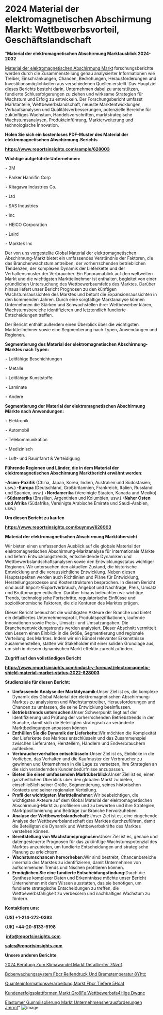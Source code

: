 # 2024 Material der elektromagnetischen Abschirmung Markt: Wettbewerbsvorteil, Geschäftslandschaft

"<strong><b>Material der elektromagnetischen Abschirmung Marktausblick 2024-2032</b></strong>

<a href=https://www.reportsinsights.com/sample/628003>Material der elektromagnetischen Abschirmung Markt</a> forschungsberichte werden durch die Zusammenstellung genau analysierter Informationen wie Treiber, Einschränkungen, Chancen, Bedrohungen, Herausforderungen und Investitionsmöglichkeiten aus verschiedenen Quellen erstellt. Das Hauptziel dieses Berichts besteht darin, Unternehmen dabei zu unterstützen, fundierte Schlussfolgerungen zu ziehen und wirksame Strategien für Wachstum und Erfolg zu entwickeln. Der Forschungsbericht umfasst Marktanteile, Wettbewerbslandschaft, neueste Marktentwicklungen, Verkaufsanalysen und Qualitätsverbesserungen, potenzielle Bereiche für zukünftiges Wachstum, Handelsvorschriften, marktstrategische Wachstumsanalysen, Produkteinführung, Markterweiterung und technologische Innovation.

<strong><b>Holen Sie sich ein kostenloses PDF-Muster des Material der elektromagnetischen Abschirmung-Berichts</b></strong>

<a href=https://www.reportsinsights.com/sample/628003><strong><u>https://www.reportsinsights.com/sample/628003</u></strong></a>

<strong>Wichtige aufgeführte Unternehmen:</strong>

‣ 3M

‣ Parker Hannifin Corp

‣ Kitagawa Industries Co.

‣ Ltd

‣ SAS Industries

‣ Inc

‣ HEICO Corporation

‣ Laird

‣ Marktek Inc

Der von uns vorgestellte Global Material der elektromagnetischen Abschirmung-Markt bietet ein umfassendes Verständnis der Faktoren, die das Branchenwachstum antreiben, der vorherrschenden betrieblichen Tendenzen, der komplexen Dynamik der Lieferkette und der Verhaltensmuster der Verbraucher. Ein Panoramablick auf den weltweiten Markt und die wichtigsten Marktteilnehmer ist enthalten, begleitet von einer gründlichen Untersuchung des Wettbewerbsumfelds des Marktes. Darüber hinaus liefert unser Bericht Prognosen zu den künftigen Wachstumsaussichten des Marktes und betont die Expansionsaussichten in den kommenden Jahren. Durch eine sorgfältige Marktanalyse können Unternehmen die Stärken und Schwachstellen ihrer Wettbewerber klären, Wachstumsbereiche identifizieren und letztendlich fundierte Entscheidungen treffen.

Der Bericht enthält außerdem einen Überblick über die wichtigsten Marktteilnehmer sowie eine Segmentierung nach Typen, Anwendungen und Regionen.

<strong>Segmentierung des Material der elektromagnetischen Abschirmung-Marktes nach Typen:</strong>

‣ Leitfähige Beschichtungen

‣ Metalle

‣ Leitfähige Kunststoffe

‣ Laminate

‣ Andere

<strong>Segmentierung der Material der elektromagnetischen Abschirmung Märkte nach Anwendungen:</strong>

‣ Elektronik

‣ Automobil

‣ Telekommunikation

‣ Medizinisch

‣ Luft- und Raumfahrt & Verteidigung

<strong><b>Führende Regionen und Länder, die in dem Material der elektromagnetischen Abschirmung Marktbericht erwähnt werden:</b></strong>

<strong><b>‣Asien-Pazifik</b></strong> (China, Japan, Korea, Indien, Australien und Südostasien, usw.)
<strong><b>‣Europa</b></strong> (Deutschland, Großbritannien, Frankreich, Italien, Russland und Spanien, usw.)
‣<strong><b>Nordamerika</b></strong> (Vereinigte Staaten, Kanada und Mexiko)
<strong><b>‣Südamerika</b></strong> (Brasilien, Argentinien und Kolumbien, usw.)
<strong><b>‣Naher Osten und Afrika</b></strong> (Südafrika, Vereinigte Arabische Emirate und Saudi-Arabien, usw.)

<strong>Um diesen Bericht zu kaufen</strong>

<a href=https://www.reportsinsights.com/buynow/628003><strong><u>https://www.reportsinsights.com/buynow/628003</u></strong></a>

<strong>Material der elektromagnetischen Abschirmung Marktübersicht</strong>

Wir bieten einen umfassenden Ausblick auf die globale Material der elektromagnetischen Abschirmung-Marktanalyse für internationale Märkte und liefern Entwicklungstrends, entscheidende Dynamiken und Wettbewerbslandschaftsanalysen sowie den Entwicklungsstatus wichtiger Regionen. Wir untersuchen den aktuellen Zustand, die historische Entwicklung und die voraussichtliche Entwicklung. Neben diesen Hauptaspekten werden auch Richtlinien und Pläne für Entwicklung, Herstellungsprozesse und Kostenstrukturen besprochen. In diesem Bericht sind auch Import-/Exportverbrauch, Angebot und Nachfrage, Preis, Umsatz und Bruttomargen enthalten. Darüber hinaus beleuchten wir wichtige Trends, technologische Fortschritte, regulatorische Einflüsse und sozioökonomische Faktoren, die die Konturen des Marktes prägen.

Dieser Bericht beleuchtet die wichtigsten Akteure der Branche und bietet ein detailliertes Unternehmensprofil, Produktspezifikationen, laufende Innovationen sowie Preis-, Umsatz- und Umsatzangaben. Die Branchenentwicklungstrends werden analysiert. Dieser Abschnitt vermittelt den Lesern einen Einblick in die Größe, Segmentierung und regionale Verteilung des Marktes. Indem wir ein Bündel relevanter Erkenntnisse zusammenstellen, statten wir Stakeholder mit einer soliden Grundlage aus, um sich in diesem dynamischen Markt effektiv zurechtzufinden.

<strong>Zugriff auf den vollständigen Bericht</strong>

<a href=https://www.reportsinsights.com/industry-forecast/electromagnetic-shield-material-market-status-2022-628003><strong>https://www.reportsinsights.com/industry-forecast/electromagnetic-shield-material-market-status-2022-628003</strong></a>

<strong>Studienziele für diesen Bericht:</strong>
<ul>
  <li><strong>Umfassende Analyse der Marktdynamik:</strong>Unser Ziel ist es, die komplexe Dynamik des Global Material der elektromagnetischen Abschirmung-Marktes zu analysieren und Wachstumstreiber, Herausforderungen und Chancen zu umfassen, die seine Entwicklung beeinflussen.</li>
  <li><strong>Betriebstrends untersuchen:</strong>Unser Schwerpunkt liegt auf der Identifizierung und Prüfung der vorherrschenden Betriebstrends in der Branche, damit sich die Beteiligten strategisch an veränderte Marktbedingungen anpassen können</li>
  <li><strong>Enthüllen Sie die Dynamik der Lieferkette:</strong>Wir möchten die Komplexität der Lieferkette des Marktes entschlüsseln und das Zusammenspiel zwischen Lieferanten, Herstellern, Händlern und Endverbrauchern aufdecken.</li>
  <li><strong>Verbraucherverhalten entschlüsseln:</strong>Unser Ziel ist es, Einblicke in die Vorlieben, das Verhalten und die Kaufmuster der Verbraucher zu gewinnen und Unternehmen in die Lage zu versetzen, ihre Strategien an die sich verändernden Kundenbedürfnisse anzupassen.</li>
  <li><strong>Bieten Sie einen umfassenden Marktüberblick:</strong>Unser Ziel ist es, einen ganzheitlichen Überblick über den globalen Markt zu bieten, einschließlich seiner Größe, Segmentierung, seines historischen Kontexts und seiner regionalen Verteilung.</li>
  <li><strong>Profil der wichtigsten Marktteilnehmer:</strong>Wir beabsichtigen, die wichtigsten Akteure auf dem Global Material der elektromagnetischen Abschirmung-Markt zu profilieren und zu bewerten und ihre Strategien, Marktpositionierung und Beiträge zur Branche hervorzuheben.</li>
  <li><strong>Analyse der Wettbewerbslandschaft:</strong>Unser Ziel ist es, eine eingehende Analyse der Wettbewerbslandschaft des Marktes durchzuführen, damit die Beteiligten die Dynamik und Wettbewerbskräfte des Marktes verstehen können.</li>
  <li><strong>Bereitstellung von Wachstumsprognosen:</strong>Unser Ziel ist es, genaue und datengesteuerte Prognosen für das zukünftige Wachstumspotenzial des Marktes anzubieten, um fundierte Entscheidungen und strategische Planung zu erleichtern.</li>
  <li><strong>Wachstumschancen hervorheben:</strong>Wir sind bestrebt, Chancenbereiche innerhalb des Marktes zu identifizieren, damit Unternehmen von aufkommenden Trends und Nischen profitieren können.</li>
  <li><strong>Ermöglichen Sie eine fundierte Entscheidungsfindung:</strong>Durch die Synthese komplexer Daten und Erkenntnisse möchte unser Bericht Unternehmen mit dem Wissen ausstatten, das sie benötigen, um fundierte strategische Entscheidungen zu treffen, die Wettbewerbsfähigkeit zu verbessern und nachhaltiges Wachstum zu fördern<strong>.</strong></li>
</ul>
<strong>Kontaktiere uns:</strong>

<strong>(US) +1-214-272-0393</strong>

<strong>(UK) +44-20-8133-9198</strong>

<strong> </strong><a href=info@reportsinsights.com><strong><u>info@reportsinsights.com</u></strong></a>

<a href=sales@reportsinsights.com><strong><u>sales@reportsinsights.com</u></strong></a>

<strong>Unsere anderen Berichte</strong>

<a href=https://de.linkedin.com/pulse/2024-beratung-zum-klimawandel-markt-detaillierter-7nvpf/>2024 Beratung Zum Klimawandel Markt Detaillierter 7Nvpf</a>

<a href=https://de.linkedin.com/pulse/%C3%BCberwachungssystem-f%C3%BCr-reifendruck-und-bremstemperatur-8yhtc/>Bcberwachungssystem Fbcr Reifendruck Und Bremstemperatur 8Yhtc</a>

<a href=https://de.linkedin.com/pulse/quanteninformationsverarbeitung-markt-f%C3%BCr-tiefere-5hcaf/>Quanteninformationsverarbeitung Markt Fbcr Tiefere 5Hcaf</a>

<a href=https://de.linkedin.com/pulse/kundenerfolgsplattformen-markt-gro%C3%9Fe-wettbewerbsf%C3%A4hige-dwqnc/>Kundenerfolgsplattformen Markt Gro9Fe Wettbewerbsfa4Hige Dwqnc</a>

<a href=https://de.linkedin.com/pulse/elastomer-gummiisolierung-markt-unternehmensherausforderungen-jmrmf/>Elastomer Gummiisolierung Markt Unternehmensherausforderungen Jmrmf</a>"
![image](https://github.com/Jaayaachit/RIMarket/assets/158452289/a30ea6f4-b1c0-4de5-8a92-db6730df939d)
